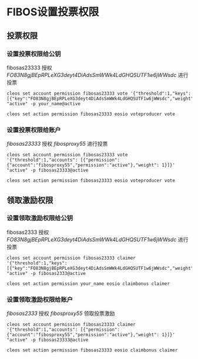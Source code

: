 # FIBOS设置投票权限
## 投票权限
### 设置投票权限给公钥
fibosas23333 授权 *FO83N8gjBEpRPLeXG3deyt4DiAdsSmWWk4LdGHQSUTF1w6jWWsdc* 
进行投票
```
cleos set account permission fibosas23333 vote '{"threshold":1,"keys":[{"key":"FO83N8gjBEpRPLeXG3deyt4DiAdsSmWWk4LdGHQSUTF1w6jWWsdc","weight":1}]}' "active" -p your_name@active

cleos set action permission fibosas23333 eosio voteproducer vote
```
### 设置投票权限给账户
*fibosas23333* 授权 *fibosproxy55* 进行投票
```
cleos set account permission fibosas23333 vote '{"threshold":1,"accounts": [{"permission":{"account":"fibosproxy55","permission":"active"},"weight": 1}]}' "active" -p fibosas23333@active

cleos set action permission fibosas23333 eosio voteproducer vote
```
## 领取激励权限
### 设置领取激励权限给公钥
fibosas2333 授权 *FO83N8gjBEpRPLeXG3deyt4DiAdsSmWWk4LdGHQSUTF1w6jWWsdc* 
进行投票
```
cleos set account permission fibosas23333 claimer '{"threshold":1,"keys":[{"key":"FO83N8gjBEpRPLeXG3deyt4DiAdsSmWWk4LdGHQSUTF1w6jWWsdc","weight":1}]}' "active" -p fibosas2333@active

cleos set action permission your_name eosio claimbonus claimer
```
### 设置领取激励权限给账户
*fibosas2333* 授权 *fibosproxy55* 领取投票激励
```
cleos set account permission fibosas23333 claimer '{"threshold":1,"accounts": [{"permission":{"account":"fibosproxy55","permission":"active"},"weight": 1}]}' "active" -p fibosas23333@active

cleos set action permission fibosas23333 eosio claimbonus claimer
```
